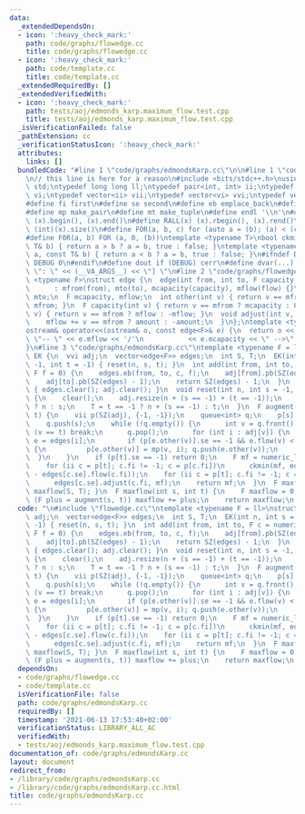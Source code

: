 ```yaml
---
data:
  _extendedDependsOn:
  - icon: ':heavy_check_mark:'
    path: code/graphs/flowedge.cc
    title: code/graphs/flowedge.cc
  - icon: ':heavy_check_mark:'
    path: code/template.cc
    title: code/template.cc
  _extendedRequiredBy: []
  _extendedVerifiedWith:
  - icon: ':heavy_check_mark:'
    path: tests/aoj/edmonds_karp.maximum_flow.test.cpp
    title: tests/aoj/edmonds_karp.maximum_flow.test.cpp
  _isVerificationFailed: false
  _pathExtension: cc
  _verificationStatusIcon: ':heavy_check_mark:'
  attributes:
    links: []
  bundledCode: "#line 1 \"code/graphs/edmondsKarp.cc\"\n\n#line 1 \"code/template.cc\"\
    \n// this line is here for a reason\n#include <bits/stdc++.h>\nusing namespace\
    \ std;\ntypedef long long ll;\ntypedef pair<int, int> ii;\ntypedef vector<int>\
    \ vi;\ntypedef vector<ii> vii;\ntypedef vector<vi> vvi;\ntypedef vector<vii> vvii;\n\
    #define fi first\n#define se second\n#define eb emplace_back\n#define pb push_back\n\
    #define mp make_pair\n#define mt make_tuple\n#define endl '\\n'\n#define ALL(x)\
    \ (x).begin(), (x).end()\n#define RALL(x) (x).rbegin(), (x).rend()\n#define SZ(x)\
    \ (int)(x).size()\n#define FOR(a, b, c) for (auto a = (b); (a) < (c); ++(a))\n\
    #define F0R(a, b) FOR (a, 0, (b))\ntemplate <typename T>\nbool ckmin(T& a, const\
    \ T& b) { return a > b ? a = b, true : false; }\ntemplate <typename T>\nbool ckmax(T&\
    \ a, const T& b) { return a < b ? a = b, true : false; }\n#ifndef DEBUG\n#define\
    \ DEBUG 0\n#endif\n#define dout if (DEBUG) cerr\n#define dvar(...) \" [\" << #__VA_ARGS__\
    \ \": \" << (__VA_ARGS__) << \"] \"\n#line 2 \"code/graphs/flowedge.cc\"\ntemplate\
    \ <typename F>\nstruct edge {\n  edge(int from, int to, F capacity, F flow = 0)\n\
    \      : mfrom(from), mto(to), mcapacity(capacity), mflow(flow) {}\n  int mfrom,\
    \ mto;\n  F mcapacity, mflow;\n  int other(int v) { return v == mfrom ? mto :\
    \ mfrom; }\n  F capacity(int v) { return v == mfrom ? mcapacity : 0; }\n  F flow(int\
    \ v) { return v == mfrom ? mflow : -mflow; }\n  void adjust(int v, F amount) {\n\
    \    mflow += v == mfrom ? amount : -amount;\n  }\n};\ntemplate <typename F>\n\
    ostream& operator<<(ostream& o, const edge<F>& e) {\n  return o << e.mfrom <<\
    \ \"-- \" << e.mflow << '/'\n           << e.mcapacity << \" -->\" << e.mto;\n\
    }\n#line 3 \"code/graphs/edmondsKarp.cc\"\ntemplate <typename F = ll>\nstruct\
    \ EK {\n  vvi adj;\n  vector<edge<F>> edges;\n  int S, T;\n  EK(int n, int s =\
    \ -1, int t = -1) { reset(n, s, t); }\n  int add(int from, int to, F c = numeric_limits<F>::max(),\
    \ F f = 0) {\n    edges.eb(from, to, c, f);\n    adj[from].pb(SZ(edges) - 1);\n\
    \    adj[to].pb(SZ(edges) - 1);\n    return SZ(edges) - 1;\n  }\n  void clear()\
    \ { edges.clear(); adj.clear(); }\n  void reset(int n, int s = -1, int t = -1)\
    \ {\n    clear();\n    adj.resize(n + (s == -1) + (t == -1));\n    S = s == -1\
    \ ? n : s;\n    T = t == -1 ? n + (s == -1) : t;\n  }\n  F augment(int s, int\
    \ t) {\n    vii p(SZ(adj), {-1, -1});\n    queue<int> q;\n    p[s] = mp(-1, 0);\n\
    \    q.push(s);\n    while (!q.empty()) {\n      int v = q.front();\n      if\
    \ (v == t) break;\n      q.pop();\n      for (int i : adj[v]) {\n        auto&\
    \ e = edges[i];\n        if (p[e.other(v)].se == -1 && e.flow(v) < e.capacity(v))\
    \ {\n          p[e.other(v)] = mp(v, i); q.push(e.other(v));\n        }\n    \
    \  }\n    }\n    if (p[t].se == -1) return 0;\n    F mf = numeric_limits<F>::max();\n\
    \    for (ii c = p[t]; c.fi != -1; c = p[c.fi])\n      ckmin(mf, edges[c.se].capacity(c.fi)\
    \ - edges[c.se].flow(c.fi));\n    for (ii c = p[t]; c.fi != -1; c = p[c.fi])\n\
    \      edges[c.se].adjust(c.fi, mf);\n    return mf;\n  }\n  F maxflow() { return\
    \ maxflow(S, T); }\n  F maxflow(int s, int t) {\n    F maxflow = 0;\n    while\
    \ (F plus = augment(s, t)) maxflow += plus;\n    return maxflow;\n  }\n};\n\n"
  code: "\n#include \"flowedge.cc\"\ntemplate <typename F = ll>\nstruct EK {\n  vvi\
    \ adj;\n  vector<edge<F>> edges;\n  int S, T;\n  EK(int n, int s = -1, int t =\
    \ -1) { reset(n, s, t); }\n  int add(int from, int to, F c = numeric_limits<F>::max(),\
    \ F f = 0) {\n    edges.eb(from, to, c, f);\n    adj[from].pb(SZ(edges) - 1);\n\
    \    adj[to].pb(SZ(edges) - 1);\n    return SZ(edges) - 1;\n  }\n  void clear()\
    \ { edges.clear(); adj.clear(); }\n  void reset(int n, int s = -1, int t = -1)\
    \ {\n    clear();\n    adj.resize(n + (s == -1) + (t == -1));\n    S = s == -1\
    \ ? n : s;\n    T = t == -1 ? n + (s == -1) : t;\n  }\n  F augment(int s, int\
    \ t) {\n    vii p(SZ(adj), {-1, -1});\n    queue<int> q;\n    p[s] = mp(-1, 0);\n\
    \    q.push(s);\n    while (!q.empty()) {\n      int v = q.front();\n      if\
    \ (v == t) break;\n      q.pop();\n      for (int i : adj[v]) {\n        auto&\
    \ e = edges[i];\n        if (p[e.other(v)].se == -1 && e.flow(v) < e.capacity(v))\
    \ {\n          p[e.other(v)] = mp(v, i); q.push(e.other(v));\n        }\n    \
    \  }\n    }\n    if (p[t].se == -1) return 0;\n    F mf = numeric_limits<F>::max();\n\
    \    for (ii c = p[t]; c.fi != -1; c = p[c.fi])\n      ckmin(mf, edges[c.se].capacity(c.fi)\
    \ - edges[c.se].flow(c.fi));\n    for (ii c = p[t]; c.fi != -1; c = p[c.fi])\n\
    \      edges[c.se].adjust(c.fi, mf);\n    return mf;\n  }\n  F maxflow() { return\
    \ maxflow(S, T); }\n  F maxflow(int s, int t) {\n    F maxflow = 0;\n    while\
    \ (F plus = augment(s, t)) maxflow += plus;\n    return maxflow;\n  }\n};\n\n"
  dependsOn:
  - code/graphs/flowedge.cc
  - code/template.cc
  isVerificationFile: false
  path: code/graphs/edmondsKarp.cc
  requiredBy: []
  timestamp: '2021-06-13 17:53:40+02:00'
  verificationStatus: LIBRARY_ALL_AC
  verifiedWith:
  - tests/aoj/edmonds_karp.maximum_flow.test.cpp
documentation_of: code/graphs/edmondsKarp.cc
layout: document
redirect_from:
- /library/code/graphs/edmondsKarp.cc
- /library/code/graphs/edmondsKarp.cc.html
title: code/graphs/edmondsKarp.cc
---
```


